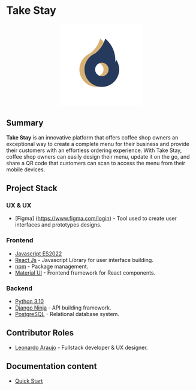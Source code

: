 # Take Stay

<div align="center">
	<img src="./frontend/src/assets/brand/logo-round.png" />
</div>

## Summary

**Take Stay** is an innovative platform that offers coffee shop owners an exceptional way to create a complete menu for their business and provide their customers with an effortless ordering experience. With Take Stay, coffee shop owners can easily design their menu, update it on the go, and share a QR code that customers can scan to access the menu from their mobile devices.

## Project Stack

### UX & UX

- [Figma] (https://www.figma.com/login) - Tool used to create user interfaces and prototypes designs.

### Frontend

- [Javascript ES2022](https://developer.mozilla.org/en-US/docs/Web/JavaScript)
- [React Js](https://reactjs.org/docs/getting-started.html) - Javascript Library for user interface building.
- [npm](https://docs.npmjs.com/) - Package management.
- [Material UI](https://mui.com/material-ui/getting-started/overview/) - Frontend framework for React components.

### Backend

- [Python 3.10](https://docs.python.org/3.10/)
- [Django Ninja](https://django-ninja.rest-framework.com/) - API building framework.
- [PostgreSQL](https://www.postgresql.org/docs/current/) - Relational database system.

## Contributor Roles

- [Leonardo Araujo](https://github.com/Leoujo) - Fullstack developer & UX designer.

## Documentation content

- [Quick Start](https://github.com/Leoujo/takestay/blob/develop/docs/quick_start.md)
